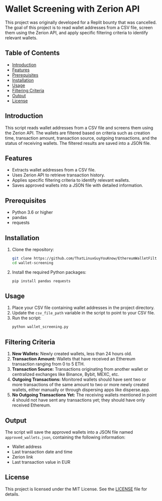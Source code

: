 # Wallet Screening with Zerion API

This project was originally developed for a Replit bounty that was cancelled. The goal of this project is to read wallet addresses from a CSV file, screen them using the Zerion API, and apply specific filtering criteria to identify relevant wallets.

## Table of Contents
- [Introduction](#introduction)
- [Features](#features)
- [Prerequisites](#prerequisites)
- [Installation](#installation)
- [Usage](#usage)
- [Filtering Criteria](#filtering-criteria)
- [Output](#output)
- [License](#license)

## Introduction
This script reads wallet addresses from a CSV file and screens them using the Zerion API. The wallets are filtered based on criteria such as creation time, transaction amount, transaction source, outgoing transactions, and the status of receiving wallets. The filtered results are saved into a JSON file.

## Features
- Extracts wallet addresses from a CSV file.
- Uses Zerion API to retrieve transaction history.
- Applies specific filtering criteria to identify relevant wallets.
- Saves approved wallets into a JSON file with detailed information.

## Prerequisites
- Python 3.6 or higher
- pandas
- requests

## Installation
1. Clone the repository:
    ```bash
    git clone https://github.com/ThatLinuxGuyYouKnow/EthereumWalletFilter.git
    cd wallet-screening
    ```

2. Install the required Python packages:
    ```bash
    pip install pandas requests
    ```

## Usage
1. Place your CSV file containing wallet addresses in the project directory.
2. Update the `csv_file_path` variable in the script to point to your CSV file.
3. Run the script:
    ```bash
    python wallet_screening.py
    ```

## Filtering Criteria
1. **New Wallets:** Newly created wallets, less than 24 hours old.
2. **Transaction Amount:** Wallets that have received an Ethereum transaction ranging from 0 to 5 ETH.
3. **Transaction Source:** Transactions originating from another wallet or centralized exchanges like Binance, Bybit, MEXC, etc.
4. **Outgoing Transactions:** Monitored wallets should have sent two or more transactions of the same amount to two or more newly created wallets, either manually or through dispersing apps like disperse.app.
5. **No Outgoing Transactions Yet:** The receiving wallets mentioned in point 4 should not have sent any transactions yet; they should have only received Ethereum.

## Output
The script will save the approved wallets into a JSON file named `approved_wallets.json`, containing the following information:
- Wallet address
- Last transaction date and time
- Zerion link
- Last transaction value in EUR

## License
This project is licensed under the MIT License. See the [LICENSE](LICENSE) file for details.
